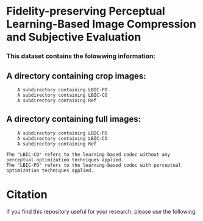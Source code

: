# Fidelity-preserving Perceptual Learning-Based Image Compression and Subjective Evaluation


### This dataset contains the folowwing information:

   ## A directory containing crop images:
        A subdirectory containing LBIC-PO
        A subdirectory containing LBIC-CO  
        A subdirectory containing Ref  
        
   ## A directory containing full images:
        A subdirectory containing LBIC-PO
        A subdirectory containing LBIC-CO  
        A subdirectory containing Ref    
        
    The "LBIC-CO" refers to the learning-based codec without any perceptual optimization techniques applied.
    The "LBIC-PO" refers to the learning-based codec with perceptual optimization techniques applied.


# Citation

If you find this repository useful for your research, please use the following.